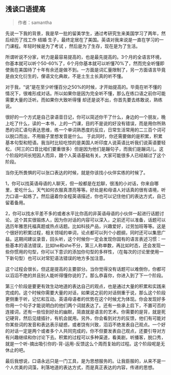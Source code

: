 ## 浅谈口语提高

> 作者：samantha 

先说一下我的背景，我是早一批的留美学生，通过考研究生来美国学习了两年，然后经历了找工作 结婚 生子，最终定居在了美国。英语对我来说是一直在学习的一门课程。年轻时候是为了考试 ，然后是为了生存，现在是为了生活。

所谓听说不分家，听力是最容易提高的，也是最先提高的。3个月的全语言环境，你基本就可以听个50-60%了，6个月你基本就可以听懂70%了，然而完全听懂即使我在美国待了十年有余还是做不到。一方面是词汇量限制了，另一方面语言毕竟是由文化衍生的，俚语文化典故，不是土生土长真的听不懂。

对于我，“说”是在至少听懂百分之50%的时候，才开始提高的。毕竟在听不懂的情况下，很难形成对话。所以如果你是因为完全听不懂，那么在练口语之前你可能需要大量的泛听。而如果你大致听得懂 却还是说不出，你首先要去练敢说，熟练说。

很好的一个方式是自己录语音日记，你可以简述你干了什么，身边的一个朋友，晚上吃了什么，读的一本书，上的一门课，目的不是说的好没有错误，而是用你所熟悉的词汇语句表达思维，练一个单词熟悉度的反应，日常生活常用的二三百个词可以脱口而出，不用脑子里想发音是什么。 于此同时，你还需要做的是积累，积累基本句型和短语。我当时比较吃惊的是美国人听印度人说英语比听我们说英语要轻松，（阿三的口音比咱们要重很多）但是因为他们是蹦句子，而我们是蹦词儿。这个阶段时间长短因人而异，跟个人英语基础有关。大家可能很多人已经越过了这个阶段。

当你无所畏惧的可以张口表达的时候，就是你该找小伙伴实练的时候了。

1，你可以找英语母语的人聊天，但一般都是在尬聊，很浅的小对话，你来自哪里，爱吃什么，天气如何衣服真漂亮等等。好处是和母语人对话真的很有语境，听力口语一起练了。然后逼着你全程英语描述，你也可以记住他们的表达方式，自己留着备用。

2，你可以找水平差不多的或者水平比你高的非英语母语的小伙伴一起进行话题讨论。这个其实很锻炼人，因为你对话的内容可以深入，之前还可以准备，话题可以选历年雅思托福真题或热点话题。比如科技产品，兴趣爱好，过劳加班等等。这是个很好的积累过程，相关领域的单词，论点都可以列个小题纲，同时还可以集思广益。这期间建议录音，回头听，这个时候你一定会发现你固有的语言表述习惯：一些基本的语法错误，比如he和she不分，第三人称单数，再比如时态，还会发现一些你惯用的句型，你可以下意识的添加你句型的多样性，（在每次的讨论里使用一下新句型）也可以对常犯语法错误的地方多加注意。

这个过程会很长，但这是提高的主要部分。当你觉得没有话题可以难倒你，你都可以滔滔不绝的并且别人能听得懂你说的了。那么恭喜你，你进入到了下一个阶段。

第三个阶段是要更有效生动地道的表达自己的观点，也是通过大量的积累和实践来完成的。这个时候你需要大量的对话，如果说之前的对话侧重于说，那么这个阶段更侧重于听，记忆和互动。英语母语者的优势在这个时候尤为体现。你会发现好多你用一个句子才能说明白的他们两个词就表达了。还有一些承上启下，不置可否的连接词，还有一些恰到好处的幽默，简直就是语言的艺术。你需要的是背，就是死记硬背，然后见缝插针，有机会就用。另外，你会看到对方的反馈，他们有可能对你某些词的发音和表达表示疑惑，或者饶有兴致，滔滔不绝发表自己观点。一个好的对话一定是两个或者多个人共同完成的，你不但要发表自己观点，还要引导对方有兴趣继续和你讨论下去。积累的过程可以多种渠道，看美剧，听播客，脱口秀，就是一个听-摘出吸引你的-背-运用-反馈这么个周而复始的过程。这个阶段呢是无休止的吧。

最后我想说，口语永远只是一门工具，是为思想服务的。让我臣服的，从来不是一个人优美的词藻，利落地道的表达方式，而是真正表达的内容，传递的思想。